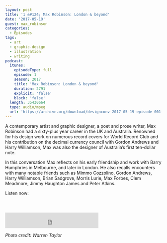 ```yaml
---
layout: post
title: '1 &#124; Max Robinson: London & beyond'
date: '2017-05-19'
guest: max_robinson
categories:
  - Episodes
tags:
  - art
  - graphic-design
  - illustration
  - writing
podcast:
  itunes:
    episodeType: full
    episode: 1
    season: 2017
    title: 'Max Robinson: London & beyond'
    duration: 2791
    explicit: 'false'
    block: 'false'
  length: 35430664
  type: audio/mpeg
  url: 'https://archive.org/download/designconv-2017-05-19-episode-001-max-robinson/2017-05-19-episode-001-max-robinson.mp3'
---
```


A contemporary artist and graphic designer, a poet and prose writer, Max
Robinson had a sixty-plus year career in the UK and Australia. Renowned for his
design work on numerous record covers for World Record Club and his contribution
on the decimal currency council with Gordon Andrews and Harry Williamson, Max
was also the designer of Australia’s first ten-dollar note.

In this conversation Max reflects on his early friendship and work with Barry
Humphries in Melbourne, and later in London. He also recalls encounters with
many notable friends such as Mimmo Cozzolino, Gordon Andrews, Harry Williamson,
Brian Sadgrove, Morris Lurie, Max Forbes, Clem Meadmore, Jimmy Haughton James
and Peter Atkins.

Listen now:
<div class="responsive-embed" style="padding-top: 8%;">
  <!--suppress HtmlUnknownAttribute, HtmlDeprecatedAttribute -->
  <iframe src="https://archive.org/embed/designconv-2017-05-19-episode-001-max-robinson" class="responsive-embed-item" height="50" frameborder="0" webkitallowfullscreen="true" mozallowfullscreen="true" allowfullscreen></iframe>
</div>

*Photo credit: Warren Taylor*
